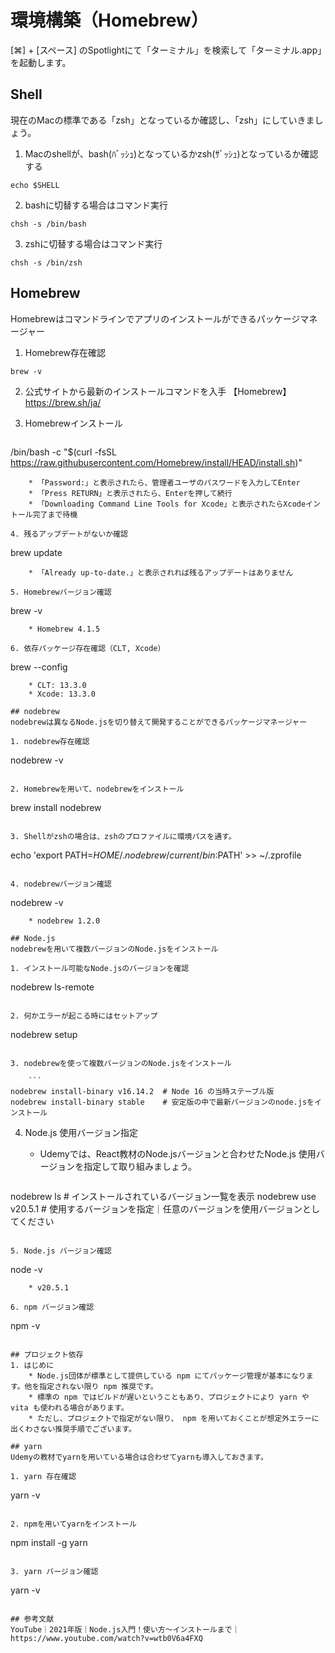 # 環境構築（Homebrew）
[⌘] + [スペース] のSpotlightにて「ターミナル」を検索して「ターミナル.app」を起動します。

## Shell
現在のMacの標準である「zsh」となっているか確認し、「zsh」にしていきましょう。

1. Macのshellが、bash(ﾊﾞｯｼｭ)となっているかzsh(ｻﾞｯｼｭ)となっているか確認する
```
echo $SHELL
```

2. bashに切替する場合はコマンド実行
```
chsh -s /bin/bash
```

3. zshに切替する場合はコマンド実行
```
chsh -s /bin/zsh
```

## Homebrew
Homebrewはコマンドラインでアプリのインストールができるパッケージマネージャー

1. Homebrew存在確認
```
brew -v
```

2. 公式サイトから最新のインストールコマンドを入手
【Homebrew】https://brew.sh/ja/

3. Homebrewインストール

    ```
/bin/bash -c "$(curl -fsSL https://raw.githubusercontent.com/Homebrew/install/HEAD/install.sh)"
```
    * 「Password:」と表示されたら、管理者ユーザのパスワードを入力してEnter
    * 「Press RETURN」と表示されたら、Enterを押して続行
    * 「Downloading Command Line Tools for Xcode」と表示されたらXcodeイントール完了まで待機

4. 残るアップデートがないか確認
```
brew update
```
    * 「Already up-to-date.」と表示されれば残るアップデートはありません

5. Homebrewバージョン確認
```
brew -v
```
    * Homebrew 4.1.5

6. 依存パッケージ存在確認（CLT, Xcode）
```
brew --config
```
    * CLT: 13.3.0
    * Xcode: 13.3.0

## nodebrew
nodebrewは異なるNode.jsを切り替えて開発することができるパッケージマネージャー

1. nodebrew存在確認
```
nodebrew -v
```

2. Homebrewを用いて、nodebrewをインストール
```
brew install nodebrew
```

3. Shellがzshの場合は、zshのプロファイルに環境パスを通す。
```
echo 'export PATH=$HOME/.nodebrew/current/bin:$PATH' >> ~/.zprofile
```

4. nodebrewバージョン確認
```
nodebrew -v
```
    * nodebrew 1.2.0

## Node.js
nodebrewを用いて複数バージョンのNode.jsをインストール

1. インストール可能なNode.jsのバージョンを確認
```
nodebrew ls-remote
```

2. 何かエラーが起こる時にはセットアップ
```
nodebrew setup
```

3. nodebrewを使って複数バージョンのNode.jsをインストール

    ```
nodebrew install-binary v16.14.2  # Node 16 の当時ステーブル版
nodebrew install-binary stable    # 安定版の中で最新バージョンのnode.jsをインストール
```

4. Node.js 使用バージョン指定
    * Udemyでは、React教材のNode.jsバージョンと合わせたNode.js 使用バージョンを指定して取り組みましょう。

    ```
nodebrew ls                       # インストールされているバージョン一覧を表示
nodebrew use v20.5.1              # 使用するバージョンを指定｜任意のバージョンを使用バージョンとしてください
```

5. Node.js バージョン確認
```
node -v
```
    * v20.5.1

6. npm バージョン確認
```
npm -v
```

## プロジェクト依存
1. はじめに
    * Node.js団体が標準として提供している npm にてパッケージ管理が基本になります。他を指定されない限り npm 推奨です。
    * 標準の npm ではビルドが遅いということもあり、プロジェクトにより yarn や vita も使われる場合があります。
    * ただし、プロジェクトで指定がない限り、 npm を用いておくことが想定外エラーに出くわさない推奨手順でございます。

## yarn
Udemyの教材でyarnを用いている場合は合わせてyarnも導入しておきます。

1. yarn 存在確認
```
yarn -v
```

2. npmを用いてyarnをインストール
```
npm install -g yarn
```

3. yarn バージョン確認
```
yarn -v
```

## 参考文献
YouTube｜2021年版｜Node.js入門！使い方〜インストールまで｜https://www.youtube.com/watch?v=wtb0V6a4FXQ